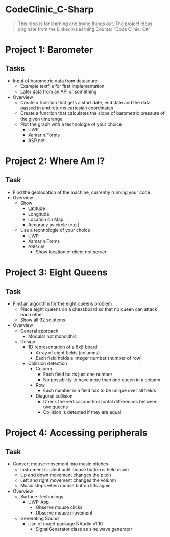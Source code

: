 # CodeClinic_C-Sharp
 
 > This repo is for learning and trying things out. The project ideas originate from the LinkedIn Learning Course: "Code Clinic: C#"

 # Project 1: Barometer
 ## Tasks
 * Input of barometric data from datasoure
    * Example textfile for first implementation
    * Later data from an API or something
* Overview
    * Create a function that gets a start date, end date and the data passed in and returns cartesian coordinates
    * Create a function that calculates the slope of barometric pressure of the given timerange 
    * Plot the graph with a technologie of your choice
        * UWP
        * Xamarin.Forms
        * ASP.&#8203;net

# Project 2: Where Am I?
## Task
* Find the geolocation of the machine, currently running your code
* Overview
    * Show
        * Latitude
        * Longitude
        * Location on Map
        * Accuracy as circle (e.g.)
    * Use a technologie of your choice
        * UWP
        * Xamarin.Forms
        * ASP.&#8203;net
            * Show location of client not server

# Project 3: Eight Queens
## Task
* Find an algorithm for the eight queens problem
    * Place eight queens on a chessboard so that no queen can attack each other
    * Show all 92 solutions
* Overview
    * General approach
        * Modular not monolithic
    * Design
        * 1D representation of a 8x8 board
            * Array of eight fields (columns)
            * Each field holds a integer number (number of row)
        * Collision detection
            * Column
                * Each field holds just one number
                * No possibility to have more than one queen in a column
            * Row
                * Each number in a field has to be unique over all fields
            * Diagonal collision
                * Check the vertical and horizontal differences between two queens
                * Collision is detected if they are equal

# Project 4: Accessing peripherals
## Task
* Convert mouse movement into music pitches
    * Instrument is silent until mouse button is held down
    * Up and down movement changes the pitch
    * Left and right movement changes the volumn
    * Music stops when mouse button lifts again
* Overview
    * Surface-Technology
        * UWP-App
            * Observe mouse clicks
            * Observe mouse movement
    * Generating Sound
        * Use of nuget package NAudio v1.10
            * SignalGenerator class as sine wave generator
            


 
